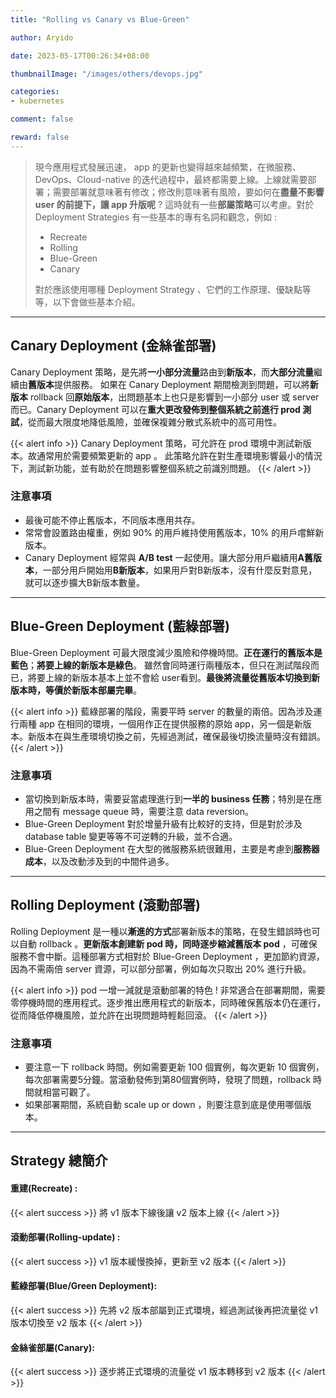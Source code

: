 ```yaml
---
title: "Rolling vs Canary vs Blue-Green"

author: Aryido

date: 2023-05-17T00:26:34+08:00

thumbnailImage: "/images/others/devops.jpg"

categories:
- kubernetes

comment: false

reward: false
---
```

<!--BODY-->
> 現今應用程式發展迅速， app 的更新也變得越來越頻繁，在微服務、DevOps、Cloud-native 的迭代過程中，最終都需要上線。上線就需要部署；需要部署就意味著有修改；修改則意味著有風險，要如何在**盡量不影響 user 的前提下，讓 app 升版呢** ? 這時就有一些**部屬策略**可以考慮。對於 Deployment Strategies 有一些基本的專有名詞和觀念，例如 :
> - Recreate
> - Rolling
> - Blue-Green
> - Canary
>
> 對於應該使用哪種 Deployment Strategy 、它們的工作原理、優缺點等等，以下會做些基本介紹。
<!--more-->

---

## Canary Deployment (金絲雀部署)
Canary Deployment 策略，是先將**一小部分流量**路由到**新版本**，而**大部分流量**繼續由**舊版本**提供服務。 如果在 Canary Deployment 期間檢測到問題，可以將**新版本** rollback 回**原始版本**，出問題基本上也只是影響到一小部分 user 或 server 而已。Canary Deployment 可以在**重大更改發佈到整個系統之前進行 prod 測試**，從而最大限度地降低風險，並確保複雜分散式系統中的高可用性。

{{< alert info >}}
Canary Deployment 策略，可允許在 prod 環境中測試新版本。故通常用於需要頻繁更新的 app 。
此策略允許在對生產環境影響最小的情況下，測試新功能，並有助於在問題影響整個系統之前識別問題。
{{< /alert >}}

### 注意事項
- 最後可能不停止舊版本，不同版本應用共存。
- 常常會設置路由權重，例如 90% 的用戶維持使用舊版本，10% 的用戶嚐鮮新版本。
- Canary Deployment 經常與 **A/B test** 一起使用。讓大部分用戶繼續用**A舊版本**，一部分用戶開始用**B新版本**，如果用戶對B新版本，沒有什麼反對意見，就可以逐步擴大B新版本數量。


---

## Blue-Green Deployment (藍綠部署)
Blue-Green Deployment 可最大限度減少風險和停機時間。**正在運行的舊版本是藍色**；**將要上線的新版本是綠色**。
雖然會同時運行兩種版本，但只在測試階段而已，將要上線的新版本基本上並不會給 user看到。**最後將流量從舊版本切換到新版本時，等價於新版本部屬完畢**。

{{< alert info >}}
藍綠部署的階段，需要平時 server 的數量的兩倍。因為涉及運行兩種 app 在相同的環境，一個用作正在提供服務的原始 app，另一個是新版本。新版本在與生產環境切換之前，先經過測試，確保最後切換流量時沒有錯誤。
{{< /alert >}}

### 注意事項
- 當切換到新版本時，需要妥當處理進行到**一半的 business 任務**；特別是在應用之間有 message queue 時，需要注意 data reversion。
- Blue-Green Deployment 對於增量升級有比較好的支持，但是對於涉及 database table 變更等等不可逆轉的升級，並不合適。
- Blue-Green Deployment 在大型的微服務系統很難用，主要是考慮到**服務器成本**，以及改動涉及到的中間件過多。

---

## Rolling Deployment (滾動部署)

Rolling Deployment 是一種以**漸進的方式**部署新版本的策略，在發生錯誤時也可以自動 rollback 。**更新版本創建新 pod 時，同時逐步縮減舊版本 pod** ，可確保服務不會中斷。這種部署方式相對於 Blue-Green Deployment ，更加節約資源，因為不需兩倍 server 資源，可以部分部署，例如每次只取出 20% 進行升級。

{{< alert info >}}
pod 一增一減就是滾動部署的特色 ! 非常適合在部署期間，需要零停機時間的應用程式。逐步推出應用程式的新版本，同時確保舊版本仍在運行，從而降低停機風險，並允許在出現問題時輕鬆回滾。
{{< /alert >}}

### 注意事項
- 要注意一下 rollback 時間。例如需要更新 100 個實例，每次更新 10 個實例，每次部署需要5分鐘。當滾動發佈到第80個實例時，發現了問題，rollback 時間就相當可觀了。
- 如果部署期間，系統自動 scale up or down ，則要注意到底是使用哪個版本。

---

## Strategy 總簡介

#### 重建(Recreate) :
{{< alert success >}}
將 v1 版本下線後讓 v2 版本上線
{{< /alert >}}


#### 滾動部署(Rolling-update) :
{{< alert success >}}
v1 版本緩慢換掉，更新至 v2 版本
{{< /alert >}}


#### 藍綠部署(Blue/Green Deployment):
{{< alert success >}}
先將 v2 版本部屬到正式環境，經過測試後再把流量從 v1 版本切換至 v2 版本
{{< /alert >}}


#### 金絲雀部屬(Canary):
{{< alert success >}}
逐步將正式環境的流量從 v1 版本轉移到 v2 版本
{{< /alert >}}
